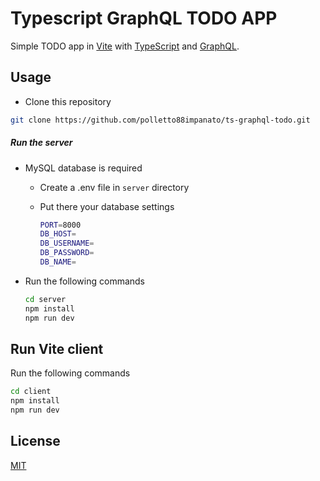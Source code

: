# Typescript GraphQL TODO APP

Simple TODO app in [Vite](https://vitejs.dev) with [TypeScript](https://www.typescriptlang.org) and [GraphQL](https://graphql.org).

## Usage

-   Clone this repository

```bash
git clone https://github.com/polletto88impanato/ts-graphql-todo.git
```

##### Run the server

-   MySQL database is required

    -   Create a .env file in `server` directory
    -   Put there your database settings

        ```bash
        PORT=8000
        DB_HOST=
        DB_USERNAME=
        DB_PASSWORD=
        DB_NAME=
        ```

-   Run the following commands

    ```bash
    cd server
    npm install
    npm run dev
    ```

## Run Vite client

Run the following commands

```bash
cd client
npm install
npm run dev
```

## License

[MIT](https://choosealicense.com/licenses/mit/)
